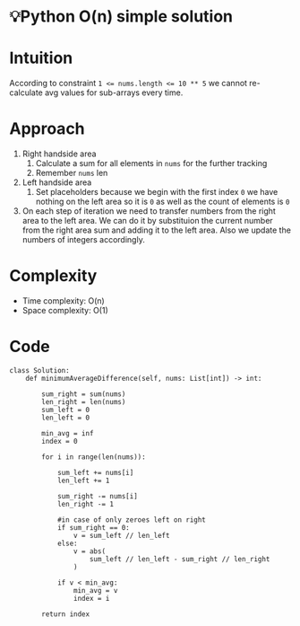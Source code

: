 # 💡Python O(n) simple solution

# Intuition
According to constraint `1 <= nums.length <= 10 ** 5` we cannot re-calculate avg values for sub-arrays every time.

# Approach

1. Right handside area
   1. Calculate a sum for all elements in `nums` for the further tracking
   2. Remember `nums` len
2. Left handside area
   1. Set placeholders because we begin with the first index `0` we have nothing on the left area so it is `0` as well as the count of elements is `0`
3. On each step of iteration we need to transfer numbers from the right area to the left area. We can do it by substituion the current number from the right area sum and adding it to the left area. Also we update the numbers of integers accordingly.

# Complexity
- Time complexity: O(n)
- Space complexity: O(1)

# Code
```
class Solution:
    def minimumAverageDifference(self, nums: List[int]) -> int:

        sum_right = sum(nums)
        len_right = len(nums)
        sum_left = 0
        len_left = 0

        min_avg = inf
        index = 0

        for i in range(len(nums)):
            
            sum_left += nums[i]
            len_left += 1

            sum_right -= nums[i]
            len_right -= 1

            #in case of only zeroes left on right
            if sum_right == 0:
                v = sum_left // len_left
            else:
                v = abs(
                    sum_left // len_left - sum_right // len_right
                )

            if v < min_avg:
                min_avg = v
                index = i

        return index

```
